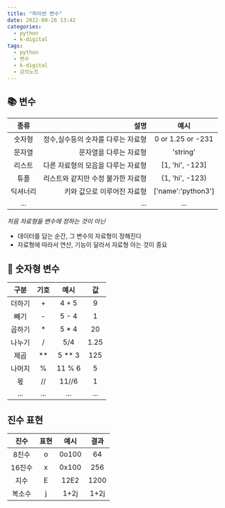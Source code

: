 ```yaml
---
title: "파이썬 변수"
date: 2022-09-26 13:42
categories:
  - python
  - k-digital
tags:
  - python
  - 변수
  - k-digital
  - 강의노트
---
```



## 📚 변수
|종류|설명|예시|
   |:--:|--:|:--:|
   |숫자형|정수,실수등의 숫자를 다루는 자료형|0 or 1.25 or -231|
   |문자열|문자열을 다루는 자료형|'string'|
   |리스트|다른 자료형의 모음을 다루는 자료형|[1, 'hi', -123]|
   |튜플|리스트와 같지만 수정 불가한 자료형|(1, 'hi', -123)|
   |딕셔너리|키와 값으로 이루어진 자료형|['name':'python3']|
   |...|...|...|

_처음 자료형을 변수에 정하는 것이 아닌_
* 데이터를 담는 순간, 그 변수의 자료형이 정해진다
* 자료형에 따라서 연산, 기능이 달라서 자료형 아는 것이 중요

## 🔢 숫자형 변수

|구분|기호|예시|값|
   |:--:|:--:|:--:|:--:|
   |더하기|+|4 + 5|9|
   |빼기|-|5 - 4|1|
   |곱하기|*|5 * 4|20|
   |나누기|/|5/4|1.25|
   |제곱|**|5 ** 3|125|
   |나머지|%|11 % 6|5|
   |몫|//|11//6|1|
   |...|...|...|...|

## 진수 표현 

|진수|표현|예시|결과|
|:--:|:--:|:--:|:--:|
|8진수|o|0o100|64|
|16진수|x|0x100|256|
|지수|E|12E2|1200|
|복소수|j|1+2j|1+2j|
